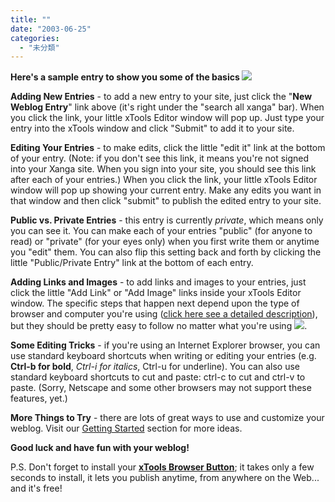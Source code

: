 ```yaml
---
title: ""
date: "2003-06-25"
categories: 
  - "未分類"
---
```


**Here's a sample entry to show you some of the basics ![](images/smiley1.gif)** 

**Adding New Entries** - to add a new entry to your site, just click the "**New Weblog Entry**" link above (it's right under the "search all xanga" bar). When you click the link, your little xTools Editor window will pop up. Just type your entry into the xTools window and click "Submit" to add it to your site.

**Editing Your Entries** - to make edits, click the little "edit it" link at the bottom of your entry. (Note: if you don't see this link, it means you're not signed into your Xanga site. When you sign into your site, you should see this link after each of your entries.) When you click the link, your little xTools Editor window will pop up showing your current entry. Make any edits you want in that window and then click "submit" to publish the edited entry to your site.

**Public vs. Private Entries** - this entry is currently _private_, which means only you can see it. You can make each of your entries "public" (for anyone to read) or "private" (for your eyes only) when you first write them or anytime you "edit" them. You can also flip this setting back and forth by clicking the little "Public/Private Entry" link at the bottom of each entry.

**Adding Links and Images** - to add links and images to your entries, just click the little "Add Link" or "Add Image" links inside your xTools Editor window. The specific steps that happen next depend upon the type of browser and computer you're using ([click here see a detailed description](http://www.xanga.com/About/publish-opinions.asp?item=53#top2)), but they should be pretty easy to follow no matter what you're using ![](images/smiley1.gif).

**Some Editing Tricks** - if you're using an Internet Explorer browser, you can use standard keyboard shortcuts when writing or editing your entries (e.g. **Ctrl-b for bold**, _Ctrl-i for italics_, Ctrl-u for underline). You can also use standard keyboard shortcuts to cut and paste: ctrl-c to cut and ctrl-v to paste. (Sorry, Netscape and some other browsers may not support these features, yet.)

**More Things to Try** - there are lots of great ways to use and customize your weblog. Visit our [Getting Started](http://www.xanga.com/about/publish-opinions.asp?item=30) section for more ideas.

**Good luck and have fun with your weblog!**

P.S. Don't forget to install your [**xTools Browser Button**](http://www.xanga.com/about/xangabuttons.asp); it takes only a few seconds to install, it lets you publish anytime, from anywhere on the Web... and it's free!

